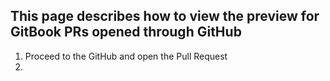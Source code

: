 ## This page describes how to view the preview for GitBook PRs opened through GitHub

1. Proceed to the GitHub and open the Pull Request
2. 